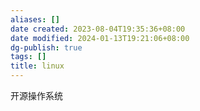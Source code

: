 ```yaml
---
aliases: []
date created: 2023-08-04T19:35:36+08:00
date modified: 2024-01-13T19:21:06+08:00
dg-publish: true
tags: []
title: linux
---
```


开源操作系统